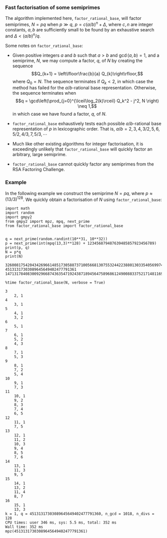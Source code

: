 ### Fast factorisation of some semiprimes

The algorithm implemented here, `factor_rational_base`, will factor semiprimes, $N = p q$ when $p \gg q$, $p = c (a/b)^n + \Delta$, where $c,n$ are integer constants, $a,b$ are sufficiently small to be found by an exhaustive search and $\Delta < (a/b)^n/q$. 

Some notes on `factor_rational_base`: 

* Given positive integers $a$ and $b$ such that $a>b$ and $\gcd(a,b)=1$, and a semiprime, $N$, we may compute a factor, $q$, of $N$ by creating the sequence $$Q_{k+1} = \left\lfloor\frac{b}{a} Q_{k}\right\rfloor,$$ where $Q_0 = N$. The sequence terminates if $Q_k < 2$, in which case the method has failed for the $a/b$-rational base representation. Otherwise, the sequence terminates when $$q = \gcd\left(\prod_{j=0}^{\lceil\log_2(k)\rceil} Q_k^2 - j^2, N \right) \neq 1,$$ in which case we have found a factor, $q$, of $N$. 

* `factor_rational_base` exhaustively tests each possible $a/b$-rational base representation of $p$ in lexicographic order. That is, $a/b=2,3,4,3/2,5,6,5/2,4/3,7,5/3,\cdots$

* Much like other existing algorithms for integer factorisation, it is exceedingly unlikely that `factor_rational_base` will quickly factor an arbitrary, large semiprime.

* `factor_rational_base` cannot quickly factor any semiprimes from the RSA Factoring Challenge.


### Example

In the following example we construct the semiprime $N = pq$, where $p \approx (13/3)^{128}$. We quickly obtain a factorisation of $N$ using `factor_rational_base`: 


```
import math
import random
import gmpy2
from gmpy2 import mpz, mpq, next_prime
from factor_rational_base import factor_rational_base


q = next_prime(random.randint(10**31, 10**32))
p = next_prime(int(mpq(13,3)**128) + 123456879487639485857923456789)
print(p, q)
N = p*q
print(N)

3260081754204342696614851730588737100566813075532442238801303354056997440025572973 45131317303089645649402477791361
147131784083009296687436354719243871894564758968612490088337521714811692655848217307415504613330168146531574486253

%time factor_rational_base(N, verbose = True)

3
    2, 1
4
    3, 1
5
    4, 1
    3, 2
6
    5, 1
7
    6, 1
    5, 2
    4, 3
8
    7, 1
    5, 3
9
    8, 1
    7, 2
    5, 4
10
    9, 1
    7, 3
11
    10, 1
    9, 2
    8, 3
    7, 4
    6, 5
12
    11, 1
    7, 5
13
    12, 1
    11, 2
    10, 3
    9, 4
    8, 5
    7, 6
14
    13, 1
    11, 3
    9, 5
15
    14, 1
    13, 2
    11, 4
    8, 7
16
    15, 1
    13, 3
k = 1, q = 45131317303089645649402477791360, n_gcd = 1018, n_divs = 128
CPU times: user 346 ms, sys: 5.5 ms, total: 352 ms
Wall time: 352 ms
mpz(45131317303089645649402477791361)

```
